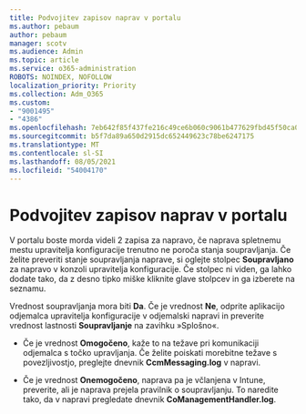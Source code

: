 ```yaml
---
title: Podvojitev zapisov naprav v portalu
ms.author: pebaum
author: pebaum
manager: scotv
ms.audience: Admin
ms.topic: article
ms.service: o365-administration
ROBOTS: NOINDEX, NOFOLLOW
localization_priority: Priority
ms.collection: Adm_O365
ms.custom:
- "9001495"
- "4386"
ms.openlocfilehash: 7eb642f85f437fe216c49ce6b060c9061b477629fbd45f50ca0ef315b8cd32d3
ms.sourcegitcommit: b5f7da89a650d2915dc652449623c78be6247175
ms.translationtype: MT
ms.contentlocale: sl-SI
ms.lasthandoff: 08/05/2021
ms.locfileid: "54004170"
---
```

# <a name="duplicate-device-record-in-the-portal"></a>Podvojitev zapisov naprav v portalu

V portalu boste morda videli 2 zapisa za napravo, če naprava spletnemu mestu upravitelja konfiguracije trenutno ne poroča stanja soupravljanja. Če želite preveriti stanje soupravljanja naprave, si oglejte stolpec **Soupravljano** za napravo v konzoli upravitelja konfiguracije. Če stolpec ni viden, ga lahko dodate tako, da z desno tipko miške kliknite glave stolpcev in ga izberete na seznamu.

Vrednost soupravljanja mora biti **Da**. Če je vrednost **Ne**, odprite aplikacijo odjemalca upravitelja konfiguracije v odjemalski napravi in preverite vrednost lastnosti **Soupravljanje** na zavihku »Splošno«.

- Če je vrednost **Omogočeno**, kaže to na težave pri komunikaciji odjemalca s točko upravljanja. Če želite poiskati morebitne težave s povezljivostjo, preglejte dnevnik **CcmMessaging.log** v napravi.

- Če je vrednost **Onemogočeno**, naprava pa je včlanjena v Intune, preverite, ali je naprava prejela pravilnik o soupravljanju. To naredite tako, da v napravi pregledate dnevnik **CoManagementHandler.log**.
